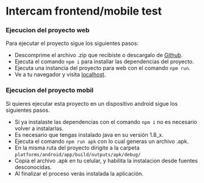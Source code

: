 # Intercam frontend/mobile test

### Ejecucion del proyecto web 
Para ejecutar el proyecto sigue los siguientes pasos:

* Descomprime el archivo .zip que recibiste o descargalo de [Github](https://github.com/angelcamacho34/frontMobileTest).
* Ejecuta el comando ``npm i`` para installar las dependencias del proyecto.
* Ejecuta una instancia del proyecto para web con el comando ``npm run``.
* Ve a tu navegador y visita [localhost](http://localhost:4200).


### Ejecucion del proyecto mobil
Si quieres ejecutar esta proyecto en un dispositivo android sigue los siguientes pasos.

* Si ya instalaste las dependencias con el comando ``npm i`` no es necesario volver a instalarlas.
* Es necesario que tengas instalado java en su versión 1.8_x.
* Ejecuta el comando ``npm run apk`` con lo cual generas un archivo .apk.
* En la misma ruta del proyecto dirigite  a la carpeta ``platforms/android/app/build/outputs/apk/debug/``
* Copia el archivo .apk en tu celular, y habilita la instalacion desde fuentes desconocidas.
* Al finalizar el proceso verás instalada la aplicación.

